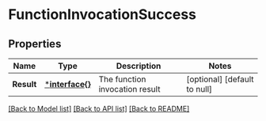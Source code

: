 # FunctionInvocationSuccess

## Properties
Name | Type | Description | Notes
------------ | ------------- | ------------- | -------------
**Result** | [***interface{}**](interface{}.md) | The function invocation result | [optional] [default to null]

[[Back to Model list]](../README.md#documentation-for-models) [[Back to API list]](../README.md#documentation-for-api-endpoints) [[Back to README]](../README.md)

